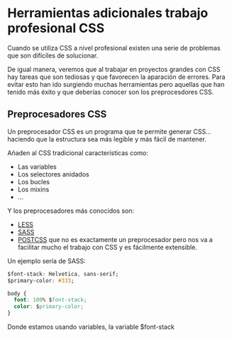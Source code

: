 # Herramientas adicionales trabajo profesional CSS

Cuando se utiliza CSS a nivel profesional existen una serie de problemas que son difíciles de solucionar.

De igual manera, veremos que al trabajar en proyectos grandes con CSS hay tareas que son tediosas y que favorecen la aparación de errores. Para evitar esto han ido surgiendo muchas herramientas pero aquellas que han tenido más éxito y que deberías conocer son los preprocesdores CSS.

## Preprocesadores CSS

Un preprocesador CSS es un programa que te permite generar CSS…haciendo que la estructura sea más legible y más fácil de mantener.

Añaden al CSS tradicional características como:

* Las variables
* Los selectores anidados
* Los bucles
* Los mixins
* ...

Y los preprocesadores más conocidos son: 
* [LESS](https://lesscss.org/)
* [SASS](https://sass-lang.com/)
* [POSTCSS](https://postcss.org/) que no es exactamente un preprocesador pero nos va a facilitar mucho el trabajo con CSS y es fácilmente extensible.

Un ejemplo sería de SASS:

```css
$font-stack: Helvetica, sans-serif;
$primary-color: #333;

body {
  font: 100% $font-stack;
  color: $primary-color;
}
```

Donde estamos usando variables, la variable $font-stack